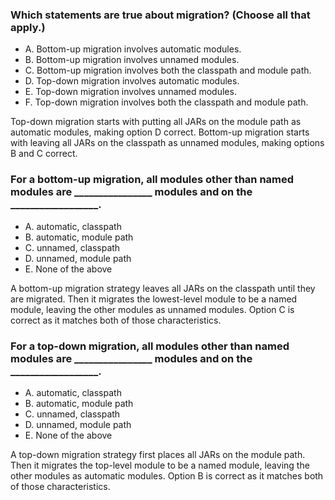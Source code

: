 ### Which statements are true about migration? (Choose all that apply.)
* A. Bottom-up migration involves automatic modules.
* B. Bottom-up migration involves unnamed modules.
* C. Bottom-up migration involves both the classpath and module path.
* D. Top-down migration involves automatic modules.
* E. Top-down migration involves unnamed modules.
* F. Top-down migration involves both the classpath and module path.

Top-down migration starts with putting all JARs on the module path as automatic modules, making option D correct.
Bottom-up migration starts with leaving all JARs on the classpath as unnamed modules, making options B and C correct.

### For a bottom-up migration, all modules other than named modules are ________________ modules and on the __________________.
* A. automatic, classpath
* B. automatic, module path
* C. unnamed, classpath
* D. unnamed, module path
* E. None of the above

A bottom-up migration strategy leaves all JARs on the classpath until they are migrated.
Then it migrates the lowest-level module to be a named module, leaving the other modules as unnamed modules.
Option C is correct as it matches both of those characteristics.

### For a top-down migration, all modules other than named modules are ________________ modules and on the __________________.
* A. automatic, classpath
*  B. automatic, module path
*  C. unnamed, classpath
*  D. unnamed, module path
*  E. None of the above

A top-down migration strategy first places all JARs on the module path.
Then it migrates the top-level module to be a named module, leaving the other modules as automatic modules.
Option B is correct as it matches both of those characteristics.